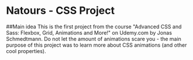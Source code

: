 # Natours - CSS Project
##Main idea
This is the first project from the course  "Advanced CSS and Sass: Flexbox, Grid, Animations and More!" on Udemy.com by  Jonas Schmedtmann. 
Do not let the amount of animations scare you - the main purpose of this project was to learn more about CSS animations (and other cool properties).